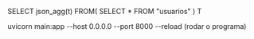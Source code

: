 SELECT json_agg(t) FROM(
  SELECT * FROM "usuarios"
) T


uvicorn main:app --host 0.0.0.0 --port 8000 --reload (rodar o programa)